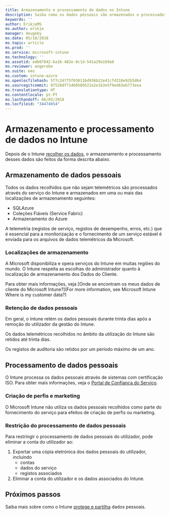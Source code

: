 ```yaml
---
title: Armazenamento e processamento de dados no Intune
description: Saiba como os dados pessoais são armazenados e processados no Intune.
keywords: ''
author: ErikjeMS
ms.author: erikje
manager: dougeby
ms.date: 05/18/2018
ms.topic: article
ms.prod: ''
ms.service: microsoft-intune
ms.technology: ''
ms.assetid: edb07842-6a16-482e-8c1d-541a29e169a8
ms.reviewer: angerobe
ms.suite: ems
ms.custom: intune-azure
ms.openlocfilehash: 5f7c24775f03011bd936b22e41cfd318e92b5d64
ms.sourcegitcommit: 07528df71460589522a2e1b3e5f9ed63eb773eea
ms.translationtype: HT
ms.contentlocale: pt-PT
ms.lasthandoff: 06/05/2018
ms.locfileid: "34474654"
---
```

# <a name="data-storage-and-processing-in-intune"></a>Armazenamento e processamento de dados no Intune

Depois de o Intune [recolher os dados](privacy-data-collect.md), o armazenamento e processamento desses dados são feitos da forma descrita abaixo.

## <a name="storing-personal-data"></a>Armazenamento de dados pessoais

Todos os dados recolhidos que não sejam telemétricos são processados através do serviço do Intune e armazenados em uma ou mais das localizações de armazenamento seguintes: 

- SQLAzure 
- Coleções Fiáveis (Service Fabric)  
- Armazenamento do Azure 

A telemetria (registos de serviço, registos de desempenho, erros, etc.) que é essencial para a monitorização e o fornecimento de um serviço estável é enviada para os arquivos de dados telemétricos da Microsoft.

### <a name="storage-locations"></a>Localizações de armazenamento

A Microsoft disponibiliza e opera serviços do Intune em muitas regiões do mundo. O Intune respeita as escolhas do administrador quanto à localização de armazenamento dos Dados do Cliente.

Para obter mais informações, veja [Onde se encontram os meus dados de cliente do Microsoft Intune?](For more information, see Microsoft Intune Where is my customer data?)

### <a name="personal-data-retention"></a>Retenção de dados pessoais

Em geral, o Intune retém os dados pessoais durante trinta dias após a remoção do utilizador da gestão do Intune.

Os dados telemétricos recolhidos no âmbito da utilização do Intune são retidos até trinta dias.

Os registos de auditoria são retidos por um período máximo de um ano.

## <a name="processing-personal-data"></a>Processamento de dados pessoais

O Intune processa os dados pessoais através de sistemas com certificação ISO. Para obter mais informações, veja o [Portal de Confiança do Serviço](https://www.microsoft.com/en-us/TrustCenter/stp).

### <a name="profiling-and-marketing"></a>Criação de perfis e marketing

O Microsoft Intune não utiliza os dados pessoais recolhidos como parte do fornecimento do serviço para efeitos de criação de perfis ou marketing. 

### <a name="restrict-processing-of-personal-data"></a>Restrição do processamento de dados pessoais

Para restringir o processamento de dados pessoais do utilizador, pode eliminar a conta do utilizador ao:
1. Exportar uma cópia eletrónica dos dados pessoais do utilizador, incluindo
    - contas
    - dados do serviço
    - registos associados
2. Eliminar a conta do utilizador e os dados associados do Intune.

## <a name="next-steps"></a>Próximos passos

Saiba mais sobre como o Intune [protege e partilha](privacy-data-secure-share.md) dados pessoais. 